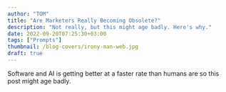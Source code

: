 ```yaml
---
author: "TOM"
title: "Are Marketers Really Becoming Obsolete?"
description: "Not really, but this might age badly. Here's why."
date: 2022-09-20T07:25:30+03:00
tags: ["Prompts"]
thumbnail: /blog-covers/irony-man-web.jpg
draft: true
---
```


Software and AI is getting better at a faster rate than humans are so this post might age badly.